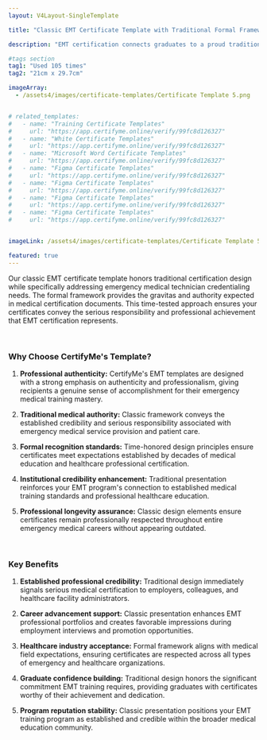 ```yaml
---
layout: V4Layout-SingleTemplate

title: "Classic EMT Certificate Template with Traditional Formal Framework"

description: "EMT certification connects graduates to a proud tradition of emergency medical service. Honor this heritage with classic certificates that acknowledge both individual achievement and the noble calling of emergency medical care."

#tags section
tag1: "Used 105 times"
tag2: "21cm x 29.7cm"

imageArray:
  - /assets4/images/certificate-templates/Certificate Template 5.png


# related_templates:
#   - name: "Training Certificate Templates"
#     url: "https://app.certifyme.online/verify/99fc8d126327"
#   - name: "White Certificate Templates"
#     url: "https://app.certifyme.online/verify/99fc8d126327"
#   - name: "Microsoft Word Certificate Templates"
#     url: "https://app.certifyme.online/verify/99fc8d126327"
#   - name: "Figma Certificate Templates"
#     url: "https://app.certifyme.online/verify/99fc8d126327"  
#   - name: "Figma Certificate Templates"
#     url: "https://app.certifyme.online/verify/99fc8d126327"  
#   - name: "Figma Certificate Templates"
#     url: "https://app.certifyme.online/verify/99fc8d126327"  
#   - name: "Figma Certificate Templates"
#     url: "https://app.certifyme.online/verify/99fc8d126327"        


imageLink: /assets4/images/certificate-templates/Certificate Template 5.png

featured: true
---
```


Our classic EMT certificate template honors traditional certification design while specifically addressing emergency medical technician credentialing needs. The formal framework provides the gravitas and authority expected in medical certification documents. This time-tested approach ensures your certificates convey the serious responsibility and professional achievement that EMT certification represents.

<br>

### Why Choose CertifyMe's Template?

1. **Professional authenticity:** CertifyMe's EMT templates are designed with a strong emphasis on authenticity and professionalism, giving recipients a genuine sense of accomplishment for their emergency medical training mastery.

1. **Traditional medical authority:** Classic framework conveys the established credibility and serious responsibility associated with emergency medical service provision and patient care.

1. **Formal recognition standards:** Time-honored design principles ensure certificates meet expectations established by decades of medical education and healthcare professional certification.

1. **Institutional credibility enhancement:** Traditional presentation reinforces your EMT program's connection to established medical training standards and professional healthcare education.

1. **Professional longevity assurance:** Classic design elements ensure certificates remain professionally respected throughout entire emergency medical careers without appearing outdated.

<br>

### Key Benefits

1. **Established professional credibility:** Traditional design immediately signals serious medical certification to employers, colleagues, and healthcare facility administrators.

1. **Career advancement support:** Classic presentation enhances EMT professional portfolios and creates favorable impressions during employment interviews and promotion opportunities.

1. **Healthcare industry acceptance:** Formal framework aligns with medical field expectations, ensuring certificates are respected across all types of emergency and healthcare organizations.

1. **Graduate confidence building:** Traditional design honors the significant commitment EMT training requires, providing graduates with certificates worthy of their achievement and dedication.

1. **Program reputation stability:** Classic presentation positions your EMT training program as established and credible within the broader medical education community.
